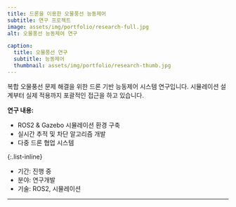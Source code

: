 ```yaml
---
title: 드론을 이용한 오물풍선 능동제어
subtitle: 연구 프로젝트
image: assets/img/portfolio/research-full.jpg
alt: 오물풍선 능동제어 연구

caption:
  title: 오물풍선 연구
  subtitle: 능동제어
  thumbnail: assets/img/portfolio/research-thumb.jpg
---
```

복합 오물풍선 문제 해결을 위한 드론 기반 능동제어 시스템 연구입니다. 시뮬레이션 설계부터 실제 적용까지 포괄적인 접근을 하고 있습니다.

**연구 내용:**
- ROS2 & Gazebo 시뮬레이션 환경 구축
- 실시간 추적 및 차단 알고리즘 개발
- 다중 드론 협업 시스템

{:.list-inline}
- 기간: 진행 중
- 분야: 연구개발
- 기술: ROS2, 시뮬레이션

---

